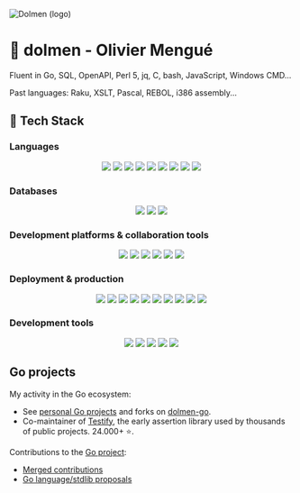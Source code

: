 ![Dolmen (logo)](dolmen-sparkle.svg)

# 💫 dolmen - Olivier Mengué

Fluent in Go, SQL, OpenAPI, Perl 5, jq, C, bash,  JavaScript, Windows CMD...

Past languages: Raku, XSLT, Pascal, REBOL, i386 assembly...

## 🧠 Tech Stack

<!-- https://github.com/lelouchfr/skill-icons -->

### Languages  
<div align="center">
  <img src="https://go-skill-icons.vercel.app/api/icons?i=go" />
  <img src="https://go-skill-icons.vercel.app/api/icons?i=perl" />
  <img src="https://go-skill-icons.vercel.app/api/icons?i=regex" />
  <img src="https://go-skill-icons.vercel.app/api/icons?i=bash" />
  <!-- https://github.com/LelouchFR/skill-icons/issues/496 -->
  <!--
  <img src="https://go-skill-icons.vercel.app/api/icons?i=jq" />
  -->
  <img src="https://go-skill-icons.vercel.app/api/icons?i=c" />
  <img src="https://go-skill-icons.vercel.app/api/icons?i=cpp" />
  <img src="https://go-skill-icons.vercel.app/api/icons?i=java" />
  <img src="https://go-skill-icons.vercel.app/api/icons?i=html" />
  <img src="https://go-skill-icons.vercel.app/api/icons?i=js" />
</div>

### Databases

<div align="center">
  <img src="https://go-skill-icons.vercel.app/api/icons?i=mysql" />
  <img src="https://go-skill-icons.vercel.app/api/icons?i=sqlite" />
  <img src="https://go-skill-icons.vercel.app/api/icons?i=redis" />
</div>

### Development platforms & collaboration tools

<div align="center">
  <img src="https://go-skill-icons.vercel.app/api/icons?i=github" />
  <img src="https://go-skill-icons.vercel.app/api/icons?i=gitlab" />
  <img src="https://go-skill-icons.vercel.app/api/icons?i=jenkins" />
  <img src="https://go-skill-icons.vercel.app/api/icons?i=jira" />
  <img src="https://go-skill-icons.vercel.app/api/icons?i=notion" />
  <img src="https://go-skill-icons.vercel.app/api/icons?i=slack" />
</div>

### Deployment & production

<div align="center">
  <img src="https://go-skill-icons.vercel.app/api/icons?i=docker" />
  <img src="https://go-skill-icons.vercel.app/api/icons?i=grafana" />
  <img src="https://go-skill-icons.vercel.app/api/icons?i=prometheus" />
  <img src="https://go-skill-icons.vercel.app/api/icons?i=sentry" />
  <img src="https://go-skill-icons.vercel.app/api/icons?i=aws" />
  <img src="https://go-skill-icons.vercel.app/api/icons?i=terraform" />
  <img src="https://go-skill-icons.vercel.app/api/icons?i=debian" />
  <img src="https://go-skill-icons.vercel.app/api/icons?i=ubuntu" />
  <!--
  <img src="https://go-skill-icons.vercel.app/api/icons?i=alpine" />
  -->
  <img src="https://go-skill-icons.vercel.app/api/icons?i=windows" />
  <img src="https://go-skill-icons.vercel.app/api/icons?i=raspberrypi" />
</div>

### Development tools

<div align="center">
  <img src="https://go-skill-icons.vercel.app/api/icons?i=git" />
  <img src="https://go-skill-icons.vercel.app/api/icons?i=githubactions" />
  <img src="https://go-skill-icons.vercel.app/api/icons?i=vscode" />
  <img src="https://go-skill-icons.vercel.app/api/icons?i=vim" />
  <img src="https://go-skill-icons.vercel.app/api/icons?i=apple" />
</div>


## Go projects

My activity in the Go ecosystem:
  * See [personal Go projects](https://github.com/orgs/dolmen-go/repositories?q=mirror%3Afalse+fork%3Afalse+archived%3Afalse) and forks on [dolmen-go](https://github.com/dolmen-go).
  * Co-maintainer of [Testify](https://pkg.go.dev/github.com/stretchr/testify), the early assertion library used by thousands of public projects. 24.000+ ⭐.

Contributions to the [Go project](https://go.dev):
  * [Merged contributions](https://go-review.googlesource.com/q/owner:olivier.mengue@gmail.com)
  * [Go language/stdlib proposals](https://github.com/golang/go/issues?q=is%3Aissue%20label%3AProposal%20author%3Adolmen)